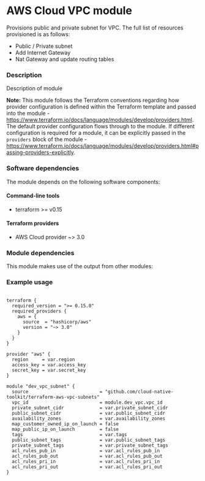 # AWS Cloud VPC module

Provisions public and private subnet for VPC. The full list of resources provisioned is as follows:

- Public / Private subnet
- Add Internet Gateway 
- Nat Gateway and update routing tables 
  

### Description

Description of module

**Note:** This module follows the Terraform conventions regarding how provider configuration is defined within the Terraform template and passed into the module - https://www.terraform.io/docs/language/modules/develop/providers.html. The default provider configuration flows through to the module. If different configuration is required for a module, it can be explicitly passed in the `providers` block of the module - https://www.terraform.io/docs/language/modules/develop/providers.html#passing-providers-explicitly.

### Software dependencies

The module depends on the following software components:

#### Command-line tools

- terraform >= v0.15

#### Terraform providers

- AWS Cloud provider ~> 3.0

### Module dependencies

This module makes use of the output from other modules:

### Example usage

```hcl-terraform

terraform {
  required_version = ">= 0.15.0"
  required_providers {
    aws = {
      source  = "hashicorp/aws"
      version = "~> 3.0"
    }
  }
}

provider "aws" {
  region     = var.region
  access_key = var.access_key
  secret_key = var.secret_key
}

module "dev_vpc_subnet" {
  source                          = "github.com/cloud-native-toolkit/terraform-aws-vpc-subnets"
  vpc_id                          = module.dev_vpc.vpc_id
  private_subnet_cidr             = var.private_subnet_cidr
  public_subnet_cidr              = var.public_subnet_cidr
  availability_zones              = var.availability_zones
  map_customer_owned_ip_on_launch = false
  map_public_ip_on_launch         = false
  tags                            = var.tags
  public_subnet_tags              = var.public_subnet_tags
  private_subnet_tags             = var.private_subnet_tags
  acl_rules_pub_in                = var.acl_rules_pub_in
  acl_rules_pub_out               = var.acl_rules_pub_out
  acl_rules_pri_in                = var.acl_rules_pri_in
  acl_rules_pri_out               = var.acl_rules_pri_out
}

```
